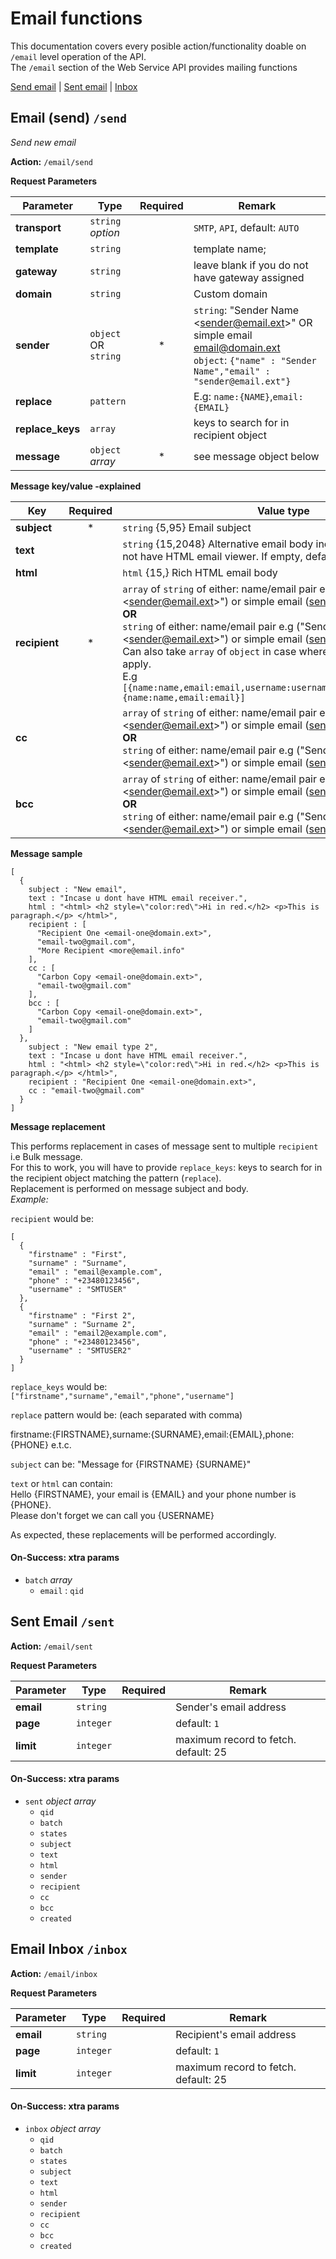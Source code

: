 # Email functions
This documentation covers every posible action/functionality doable on `/email` level operation of the API. <br>
The `/email` section of the Web Service API provides mailing functions

[Send email](#send) | [Sent email](#sent) | [Inbox](#inbox)

<a name="send"></a>
## Email (send) `/send`

_Send new email_

**Action:** `/email/send`

**Request Parameters**

| Parameter     | Type      | Required     | Remark |
|--------------|-----------|:-----------------:|-------|
| **transport**  | `string` _option_   |   |  `SMTP`, `API`, default: `AUTO` |
| **template**  | `string`  |    | template name; |
| **gateway**  | `string`  |   | leave blank if you do not have gateway assigned |
| **domain**  | `string`  |   |  Custom domain |
| **sender**   | `object` OR `string`  |  * | `string`: "Sender Name &lt;sender@email.ext&gt;" OR simple email email@domain.ext <br> `object`: `{"name" : "Sender Name","email" : "sender@email.ext"}`  |
| **replace**   | `pattern`  |   | E.g: `name:{NAME}`,`email:{EMAIL}`  |
| **replace_keys**   | `array`  |   | keys to search for in recipient object  |
| **message**  | `object` _array_  | *  | see message object below |


**Message key/value -explained**

| Key   | Required | Value type  |
|-------|:----------:|-------------|
| **subject**   | * | `string` {5,95} Email subject  |
| **text**   |  | `string`  {15,2048} Alternative email body incase your recipient does not have HTML email viewer. If empty, default value will be applied |
| **html**   | | `html` {15,}  Rich HTML email body |
| **recipient**   | * | `array` of `string` of either: name/email pair e.g ("Sender Name &lt;sender@email.ext&gt;") or simple email (sender@email.ext) <br> **OR** <br> `string` of either: name/email pair e.g ("Sender Name &lt;sender@email.ext&gt;") or simple email (sender@email.ext). <br> Can also take `array` of `object` in case where replacement should apply. <br> E.g `[{name:name,email:email,username:username,firstname:firstname}, {name:name,email:email}]` |
| **cc**   | |  `array` of `string` of either: name/email pair e.g ("Sender Name &lt;sender@email.ext&gt;") or simple email (sender@email.ext) <br> **OR** <br> `string` of either: name/email pair e.g ("Sender Name &lt;sender@email.ext&gt;") or simple email (sender@email.ext) |
| **bcc**   | |  `array` of `string` of either: name/email pair e.g ("Sender Name &lt;sender@email.ext&gt;") or simple email (sender@email.ext) <br> **OR** <br> `string` of either: name/email pair e.g ("Sender Name &lt;sender@email.ext&gt;") or simple email (sender@email.ext) |


**Message sample**

```
[
  {
    subject : "New email",
    text : "Incase u dont have HTML email receiver.",
    html : "<html> <h2 style=\"color:red\">Hi in red.</h2> <p>This is paragraph.</p> </html>",
    recipient : [
      "Recipient One <email-one@domain.ext>",
      "email-two@gmail.com",
      "More Recipient <more@email.info"
    ],
    cc : [
      "Carbon Copy <email-one@domain.ext>",
      "email-two@gmail.com"
    ],
    bcc : [
      "Carbon Copy <email-one@domain.ext>",
      "email-two@gmail.com"
    ]
  },
    subject : "New email type 2",
    text : "Incase u dont have HTML email receiver.",
    html : "<html> <h2 style=\"color:red\">Hi in red.</h2> <p>This is paragraph.</p> </html>",
    recipient : "Recipient One <email-one@domain.ext>",
    cc : "email-two@gmail.com"
  }
]

```

**Message replacement**

This performs replacement in cases of message sent to multiple `recipient` i.e Bulk message. <br>
For this to work, you will have to provide `replace_keys`: keys to search for in the recipient object matching the pattern (`replace`). <br>
Replacement is performed on message subject and body. <br>
_Example:_ <br>

`recipient` would be:
```
[
  {
    "firstname" : "First",
    "surname" : "Surname",
    "email" : "email@example.com",
    "phone" : "+23480123456",
    "username" : "SMTUSER"
  },
  {
    "firstname" : "First 2",
    "surname" : "Surname 2",
    "email" : "email2@example.com",
    "phone" : "+23480123456",
    "username" : "SMTUSER2"
  }
]
```
`replace_keys` would be: <br>
`["firstname","surname","email","phone","username"]`


`replace` pattern would be: (each separated with comma) <br>

firstname:{FIRSTNAME},surname:{SURNAME},email:{EMAIL},phone:{PHONE} e.t.c.

`subject` can be: "Message for {FIRSTNAME} {SURNAME}" <br>

`text` or `html` can contain: <br>
 Hello {FIRSTNAME}, your email is {EMAIL} and your phone number is {PHONE}. <br>
 Please don't forget we can call you {USERNAME}

 As expected, these replacements will be performed accordingly.

#### On-Success: xtra params

- `batch` _array_
  - `email` : `qid`


<a name="sent"></a>
## Sent Email `/sent`


**Action:** `/email/sent`

**Request Parameters**

| Parameter     | Type      | Required     | Remark |
| --------------|-----------|:-----------------:|------- |
| **email**  | `string`   |   |  Sender's email address |
| **page**  | `integer`  |    | default: `1`|
| **limit** | `integer`  |    | maximum record to fetch. default: 25 |


#### On-Success: xtra params

- `sent` _object array_
  - `qid`
  - `batch`
  - `states`
  - `subject`
  - `text`
  - `html`
  - `sender`
  - `recipient`
  - `cc`
  - `bcc`
  - `created`


<a name="inbox"></a>
## Email Inbox `/inbox`


**Action:** `/email/inbox`

**Request Parameters**

| Parameter    | Type      | Required     | Remark |
|--------------|-----------|:-----------------:|------- |
| **email**  | `string`   |   |  Recipient's email address |
| **page**  | `integer`  |    | default: `1` |
| **limit** | `integer`  |    | maximum record to fetch. default: 25 |


#### On-Success: xtra params

- `inbox` _object array_
  - `qid`
  - `batch`
  - `states`
  - `subject`
  - `text`
  - `html`
  - `sender`
  - `recipient`
  - `cc`
  - `bcc`
  - `created`

